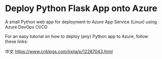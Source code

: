 # Deploy Python Flask App onto Azure
A small Python web app for deployment to Azure App Service (Linux) using Azure DevOps CI/CD

For an easy tutorial on how to deploy (any) Python app to Azure, follow these links:

中文 https://www.cnblogs.com/jixjia/p/12287043.html
